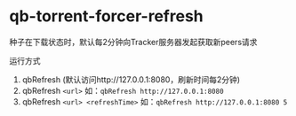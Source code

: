 # qb-torrent-forcer-refresh

种子在下载状态时，默认每2分钟向Tracker服务器发起获取新peers请求

运行方式
1. qbRefresh (默认访问http://127.0.0.1:8080，刷新时间每2分钟)
2. qbRefresh `<url>` 如：`qbRefresh http://127.0.0.1:8080`
3. qbRefresh `<url> <refreshTime>` 如：`qbRefresh http://127.0.0.1:8080 5`